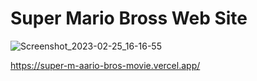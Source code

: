 
# Super Mario Bross Web Site 

![Screenshot_2023-02-25_16-16-55](https://user-images.githubusercontent.com/82295321/221375715-73dc8483-04c5-4831-b647-22463dae24d6.png)


https://super-m-aario-bros-movie.vercel.app/

